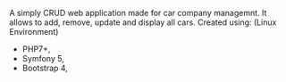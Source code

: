 A simply CRUD web application made for car company managemnt. It allows to add, remove, update and display all cars. 
Created using: (Linux Environment)
- PHP7+, 
- Symfony 5,
- Bootstrap 4,
